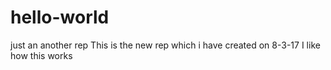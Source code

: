 # hello-world
just an another rep
This is the new rep which i have created on 8-3-17
I like how this works
